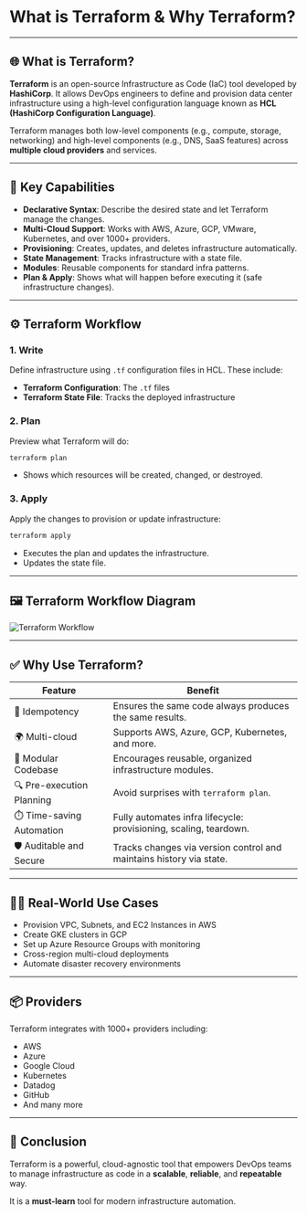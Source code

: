 # What is Terraform & Why Terraform?

---

## 🌐 What is Terraform?

**Terraform** is an open-source Infrastructure as Code (IaC) tool developed by **HashiCorp**. It allows DevOps engineers to define and provision data center infrastructure using a high-level configuration language known as **HCL (HashiCorp Configuration Language)**.

Terraform manages both low-level components (e.g., compute, storage, networking) and high-level components (e.g., DNS, SaaS features) across **multiple cloud providers** and services.

---

## 📌 Key Capabilities

- **Declarative Syntax**: Describe the desired state and let Terraform manage the changes.
- **Multi-Cloud Support**: Works with AWS, Azure, GCP, VMware, Kubernetes, and over 1000+ providers.
- **Provisioning**: Creates, updates, and deletes infrastructure automatically.
- **State Management**: Tracks infrastructure with a state file.
- **Modules**: Reusable components for standard infra patterns.
- **Plan & Apply**: Shows what will happen before executing it (safe infrastructure changes).

---

## ⚙️ Terraform Workflow

### 1. **Write**
Define infrastructure using `.tf` configuration files in HCL.
These include:
- **Terraform Configuration**: The `.tf` files
- **Terraform State File**: Tracks the deployed infrastructure

### 2. **Plan**
Preview what Terraform will do:
```bash
terraform plan
````

* Shows which resources will be created, changed, or destroyed.

### 3. **Apply**

Apply the changes to provision or update infrastructure:

```bash
terraform apply
```

* Executes the plan and updates the infrastructure.
* Updates the state file.

---

## 🖼️ Terraform Workflow Diagram

![Terraform Workflow](../Diagrams/terraform-workflow.png) <!-- Replace path if needed -->

---

## ✅ Why Use Terraform?

| Feature                   | Benefit                                                             |
| ------------------------- | ------------------------------------------------------------------- |
| 🔄 Idempotency            | Ensures the same code always produces the same results.             |
| 🌍 Multi-cloud            | Supports AWS, Azure, GCP, Kubernetes, and more.                     |
| 🧱 Modular Codebase       | Encourages reusable, organized infrastructure modules.              |
| 🔍 Pre-execution Planning | Avoid surprises with `terraform plan`.                              |
| ⏱️ Time-saving Automation | Fully automates infra lifecycle: provisioning, scaling, teardown.   |
| 🛡️ Auditable and Secure  | Tracks changes via version control and maintains history via state. |

---

## 🧑‍💻 Real-World Use Cases

* Provision VPC, Subnets, and EC2 Instances in AWS
* Create GKE clusters in GCP
* Set up Azure Resource Groups with monitoring
* Cross-region multi-cloud deployments
* Automate disaster recovery environments

---

## 📦 Providers

Terraform integrates with 1000+ providers including:

* AWS
* Azure
* Google Cloud
* Kubernetes
* Datadog
* GitHub
* And many more

---

## 📝 Conclusion

Terraform is a powerful, cloud-agnostic tool that empowers DevOps teams to manage infrastructure as code in a **scalable**, **reliable**, and **repeatable** way.

It is a **must-learn** tool for modern infrastructure automation.
